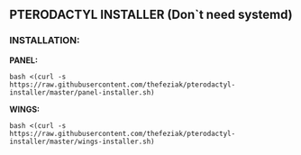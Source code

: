 ## PTERODACTYL INSTALLER (Don`t need systemd)

### INSTALLATION:
**PANEL:**
```
bash <(curl -s https://raw.githubusercontent.com/thefeziak/pterodactyl-installer/master/panel-installer.sh)
```
**WINGS:**
```
bash <(curl -s https://raw.githubusercontent.com/thefeziak/pterodactyl-installer/master/wings-installer.sh)
```
